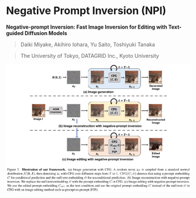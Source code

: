 # Negative Prompt Inversion (NPI)

**Negative-prompt Inversion: Fast Image Inversion for Editing with Text-guided Diffusion Models**

> Daiki Miyake, Akihiro Iohara, Yu Saito, Toshiyuki Tanaka

> The University of Tokyo, DATAGRID Inc., Kyoto University

![](../../../assets/npi_framework.jpg)
